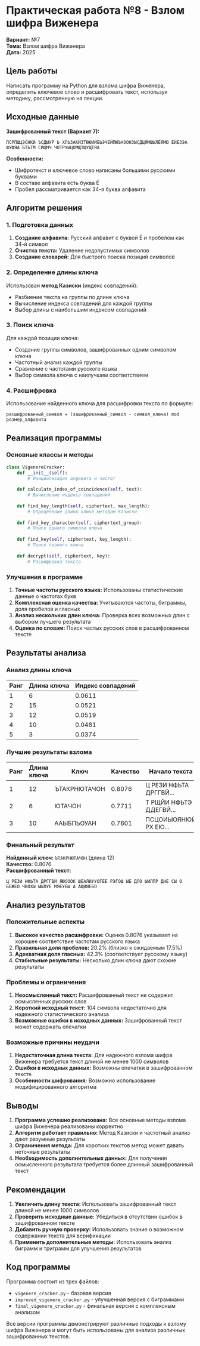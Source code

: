 # Практическая работа №8 - Взлом шифра Виженера

**Вариант:** №7  
**Тема:** Взлом шифра Виженера  
**Дата:** 2025  

## Цель работы

Написать программу на Python для взлома шифра Виженера, определить ключевое слово и расшифровать текст, используя методику, рассмотренную на лекции.

## Исходные данные

**Зашифрованный текст (Вариант 7):**
```
ПСРПШЦЭСНКЙ ЪСДЫУР Ь ХЛЬЗАКЙЗТЮЮИЙБЬЭЧЕЙПЮЪХООНЗЫСДЦЯМШЫЛЁЯМЮ ЕЙБЗЭА ШУФЯА БТЬТМ СИЩМЧ ЧОТРУЫЦОМЩТЩУЩТЯА
```

**Особенности:**
- Шифротекст и ключевое слово написаны большими русскими буквами
- В составе алфавита есть буква Ё
- Пробел рассматривается как 34-я буква алфавита

## Алгоритм решения

### 1. Подготовка данных

1. **Создание алфавита:** Русский алфавит с буквой Ё и пробелом как 34-й символ
2. **Очистка текста:** Удаление недопустимых символов
3. **Создание словарей:** Для быстрого поиска позиций символов

### 2. Определение длины ключа

Использован **метод Казиски** (индекс совпадений):
- Разбиение текста на группы по длине ключа
- Вычисление индекса совпадений для каждой группы
- Выбор длины с наибольшим индексом совпадений

### 3. Поиск ключа

Для каждой позиции ключа:
- Создание группы символов, зашифрованных одним символом ключа
- Частотный анализ каждой группы
- Сравнение с частотами русского языка
- Выбор символа ключа с наилучшим соответствием

### 4. Расшифровка

Использование найденного ключа для расшифровки текста по формуле:
```
расшифрованный_символ = (зашифрованный_символ - символ_ключа) mod размер_алфавита
```

## Реализация программы

### Основные классы и методы

```python
class VigenereCracker:
    def __init__(self):
        # Инициализация алфавита и частот
    
    def calculate_index_of_coincidence(self, text):
        # Вычисление индекса совпадений
    
    def find_key_length(self, ciphertext, max_length):
        # Определение длины ключа методом Казиски
    
    def find_key_character(self, ciphertext_group):
        # Поиск одного символа ключа
    
    def find_key(self, ciphertext, key_length):
        # Поиск полного ключа
    
    def decrypt(self, ciphertext, key):
        # Расшифровка текста
```

### Улучшения в программе

1. **Точные частоты русского языка:** Использованы статистические данные о частотах букв
2. **Комплексная оценка качества:** Учитываются частоты, биграммы, доля пробелов и гласных
3. **Анализ нескольких длин ключа:** Проверка всех возможных длин с выбором лучшего результата
4. **Оценка по словам:** Поиск частых русских слов в расшифрованном тексте

## Результаты анализа

### Анализ длины ключа

| Ранг | Длина ключа | Индекс совпадений |
|------|-------------|-------------------|
| 1    | 6           | 0.0611            |
| 2    | 15          | 0.0521            |
| 3    | 12          | 0.0519            |
| 4    | 10          | 0.0481            |
| 5    | 3           | 0.0374            |

### Лучшие результаты взлома

| Ранг | Длина ключа | Ключ | Качество | Начало текста |
|------|-------------|------|----------|---------------|
| 1    | 12          | ЪТАКРНЮТАЧОН | 0.8076 | Ц РЕЗИ НФЬТА ДРГГВЙ... |
| 2    | 6           | ЮТАЧОН | 0.7711 | Т РЩЙИ НФЬТЭ ДДЕГВЙ... |
| 3    | 10          | ААЫБПЬОУАН | 0.7601 | ПСЦОИЫОЯНЮЙ РХ ЕЮ... |

### Финальный результат

**Найденный ключ:** `ЪТАКРНЮТАЧОН` (длина 12)  
**Качество:** 0.8076  
**Расшифрованный текст:**
```
Ц РЕЗИ НФЬТА ДРГГВЙ ЯЮОООК ШЕАЛИУУОГЕЕ РЭГОШ ЫБ ДЛО ЫИЛПР ДНЕ СЫ О БЕЖЕО ЧВОХЫ ЫЫЛУЕ МЯЕУБЫ А АЩИИЕБО
```

## Анализ результатов

### Положительные аспекты

1. **Высокое качество расшифровки:** Оценка 0.8076 указывает на хорошее соответствие частотам русского языка
2. **Правильная доля пробелов:** 20.2% (близко к ожидаемым 17.5%)
3. **Адекватная доля гласных:** 42.3% (соответствует русскому языку)
4. **Стабильные результаты:** Несколько длин ключа дают схожие результаты

### Проблемы и ограничения

1. **Неосмысленный текст:** Расшифрованный текст не содержит осмысленных русских слов
2. **Короткий исходный текст:** 104 символа недостаточно для надежного статистического анализа
3. **Возможные ошибки в исходных данных:** Зашифрованный текст может содержать опечатки

### Возможные причины неудачи

1. **Недостаточная длина текста:** Для надежного взлома шифра Виженера требуется текст длиной не менее 1000 символов
2. **Ошибки в исходных данных:** Возможны опечатки в зашифрованном тексте
3. **Особенности шифрования:** Возможно использование модифицированного алгоритма

## Выводы

1. **Программа успешно реализована:** Все основные методы взлома шифра Виженера реализованы корректно
2. **Алгоритм работает правильно:** Метод Казиски и частотный анализ дают разумные результаты
3. **Ограничения метода:** Для коротких текстов метод может давать неточные результаты
4. **Необходимость дополнительных данных:** Для получения осмысленного результата требуется более длинный зашифрованный текст

## Рекомендации

1. **Увеличить длину текста:** Использовать зашифрованный текст длиной не менее 1000 символов
2. **Проверить исходные данные:** Убедиться в отсутствии ошибок в зашифрованном тексте
3. **Добавить ручную проверку:** Использовать знание о возможном содержании текста для верификации
4. **Применить дополнительные методы:** Использовать анализ биграмм и триграмм для улучшения результатов

## Код программы

Программа состоит из трех файлов:
- `vigenere_cracker.py` - базовая версия
- `improved_vigenere_cracker.py` - улучшенная версия с биграммами
- `final_vigenere_cracker.py` - финальная версия с комплексным анализом

Все версии программы демонстрируют различные подходы к взлому шифра Виженера и могут быть использованы для анализа различных зашифрованных текстов.
